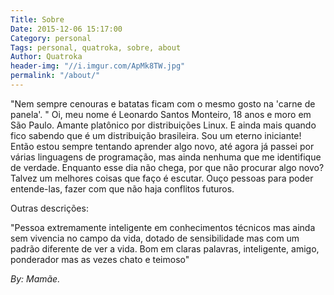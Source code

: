 ```yaml
---
Title: Sobre
Date: 2015-12-06 15:17:00
Category: personal
Tags: personal, quatroka, sobre, about
Author: Quatroka
header-img: "//i.imgur.com/ApMk8TW.jpg"
permalink: "/about/"
---
```


"Nem sempre cenouras e batatas ficam com o mesmo gosto na 'carne de panela'. "
Oi, meu nome é Leonardo Santos Monteiro, 18 anos e moro em São Paulo.
Amante platônico por distribuições Linux. E ainda mais quando fico sabendo que é um distribuição brasileira.
Sou um eterno iniciante! Então estou sempre tentando aprender algo novo, até agora já passei por várias linguagens de programação, mas ainda nenhuma que me identifique de verdade. Enquanto esse dia não chega, por que não procurar algo novo?
Talvez um melhores coisas que faço é escutar. Ouço pessoas para poder entende-las, fazer com que não haja conflitos futuros.
    
Outras descrições:
    
"Pessoa extremamente inteligente em conhecimentos técnicos mas ainda sem vivencia no campo da vida, dotado de sensibilidade mas com um padrão diferente de ver a vida. Bom em claras palavras, inteligente, amigo, ponderador mas as vezes chato e teimoso" 

_By: Mamãe._
